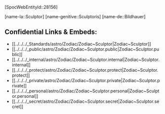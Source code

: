 ﻿---
confidential: public
isDeleted: false
isReadOnly: false
tags:
- astro/Zodiac
type: Zodiac
---

[SpocWebEntityId::28156]



[name-la::Sculptor]
[name-genitive::Sculptoris]
[name-de::Bildhauer]


## Confidential Links & Embeds: 
- [[../../../_Standards/astro/Zodiac/Zodiac~Sculptor|Zodiac~Sculptor]] 
- [[../../../_public/astro/Zodiac/Zodiac~Sculptor.public|Zodiac~Sculptor.public]] 
- [[../../../_internal/astro/Zodiac/Zodiac~Sculptor.internal|Zodiac~Sculptor.internal]] 
- [[../../../_protect/astro/Zodiac/Zodiac~Sculptor.protect|Zodiac~Sculptor.protect]] 
- [[../../../_private/astro/Zodiac/Zodiac~Sculptor.private|Zodiac~Sculptor.private]] 
- [[../../../_personal/astro/Zodiac/Zodiac~Sculptor.personal|Zodiac~Sculptor.personal]] 
- [[../../../_secret/astro/Zodiac/Zodiac~Sculptor.secret|Zodiac~Sculptor.secret]] 
